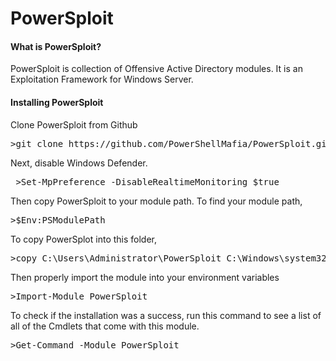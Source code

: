 <h1>PowerSploit</h1>

<h4>What is PowerSploit?</h4>

<p>PowerSploit is collection of Offensive Active Directory modules.  It is an Exploitation Framework for Windows Server.</p>

<h4>Installing PowerSploit</h4>

<p>
Clone PowerSploit from Github
</p>

<pre>
>git clone https://github.com/PowerShellMafia/PowerSploit.git
</pre>


<p>
 Next, disable Windows Defender.
</p>

<pre>
 >Set-MpPreference -DisableRealtimeMonitoring $true
</pre>

<p>
 Then copy PowerSploit to your module path.  To find your module path,
</p>

<pre>
>$Env:PSModulePath
</pre>

<p>
To copy PowerSplot into this folder,
</p>

<pre>
>copy C:\Users\Administrator\PowerSploit C:\Windows\system32\WindowsPowerShell\v1.0\Modules
</pre>

<p>
 Then properly import the module into your environment variables
</p>

<pre>
>Import-Module PowerSploit
</pre>

<p>
To check if the installation was a success, run this command to see a list of all of the Cmdlets that come with this module. 
</p>

<pre>
>Get-Command -Module PowerSploit
</pre>
